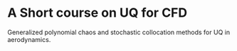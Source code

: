 # A Short course on UQ for CFD

Generalized polynomial chaos and stochastic collocation methods for UQ in aerodynamics.
